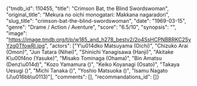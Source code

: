 {"tmdb_id": 110455, "title": "Crimson Bat, the Blind Swordswoman", "original_title": "Mekura no oichi monogatari: Makkana nagaradori", "slug_title": "crimson-bat-the-blind-swordswoman", "date": "1969-03-15", "genre": "Drame / Action / Aventure", "score": "6.5/10", "synopsis": "", "image": "https://image.tmdb.org/t/p/w185_and_h278_bestv2/2o4SsHCPNBBRKC25yYzg0TfowRl.jpg", "actors": ["Y\u014dko Matsuyama (Oichi)", "Chizuko Arai (Omon)", "Jun Tatara (Nihei)", "Shinichi Yanagisawa (Hanji)", "Akitake K\u00f4no (Yasuke)", "Misako Tominaga (Ohama)", "Bin Amatsu (Denz\u014d)", "Kozo Yamamura ()", "Keiko Koyanagi (Osato)", "Takaya Uesugi ()", "Michi Tanaka ()", "Yoshio Matsuoka ()", "Isamu Nagato (J\u016bb\u0113)"], "comments": [], "recommandations_id": []}